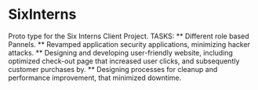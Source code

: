 # SixInterns
Proto type for the Six Interns Client Project.
TASKS:
** Different role based Pannels.
** Revamped  application security applications, minimizing hacker attacks.
** Designing and developing user-friendly website, including optimized check-out page that increased user clicks, and subsequently     customer purchases by.
** Designing processes for cleanup and performance improvement, that minimized downtime.
